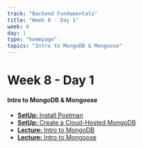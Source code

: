```yaml
---
track: "Backend Fundamentals"
title: "Week 8 - Day 1"
week: 8
day: 1
type: "homepage"
topics: "Intro to MongoDB & Mongoose"
---
```


# Week 8 - Day 1

#### Intro to MongoDB & Mongoose
- [**SetUp:** Install Postman](https://www.postman.com/downloads/)
- [**SetUp:** Create a Cloud-Hosted MongoDB](/backend-fundamentals/week-8/day-1/lecture-materials/create-an-atlas-hosted-mongodb/)
- [**Lecture:** Intro to MongoDB](/backend-fundamentals/week-8/day-1/lecture-materials/intro-to-mongodb/)
- [**Lecture:** Intro to Mongoose](/backend-fundamentals/week-8/day-1/lecture-materials/intro-to-mongoose)